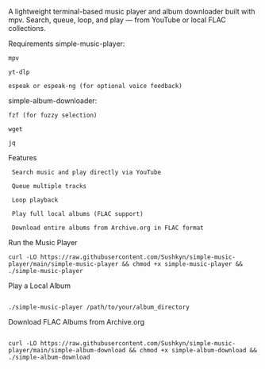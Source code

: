 A lightweight terminal-based music player and album downloader built with mpv.
Search, queue, loop, and play — from YouTube or local FLAC collections.

Requirements
simple-music-player:

    mpv

    yt-dlp

    espeak or espeak-ng (for optional voice feedback)

simple-album-downloader:
    
    fzf (for fuzzy selection)

    wget

    jq

 Features

     Search music and play directly via YouTube

     Queue multiple tracks

     Loop playback

     Play full local albums (FLAC support)

     Download entire albums from Archive.org in FLAC format
    
Run the Music Player
```
curl -LO https://raw.githubusercontent.com/Sushkyn/simple-music-player/main/simple-music-player && chmod +x simple-music-player && ./simple-music-player

```
Play a Local Album
```

./simple-music-player /path/to/your/album_directory

```
 Download FLAC Albums from Archive.org
```

curl -LO https://raw.githubusercontent.com/Sushkyn/simple-music-player/main/simple-album-download && chmod +x simple-album-download && ./simple-album-download

```
